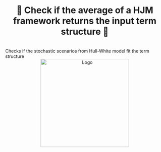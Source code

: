 <h1 align="center" style="border-botom: none">
  <b>
  🐍 Check if the average of a HJM framework returns the input term structure 🐍
 </b>
</h1>

</br>
Checks if the stochastic scenarios from Hull-White model fit the term structure 


<div align="center">
  <a href="https://github.com/opem-source-modelling" target="_blank">
    <picture>
      <img src="/Plot_#Scenarios.png" width=280 alt="Logo"/>
    </picture>
  </a>
</div>
